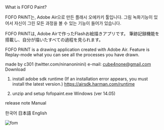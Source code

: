 
What is FOFO Paint?

FOFO PAINT는, Adobe Air으로 만든 플래시 오에카키 툴입니다.
그림 녹화기능이 있어서 자신이 그린 모든 과정을 볼 수 있는 기능이 들어가 있습니다.

FOFO PAINTは, Adobe Airで作ったFlashお絵描きアプリです。
筆跡記録機能を搭載し、自分が描いたすべての過程を見られます。

FOFO PAINT is a drawing application created with Adobe Air.
Feature is Replay-mode what you can see all the processes you have drawn.

made by c301 (twitter.com/ninanoninini)
e-mail: cube4none@gmail.com
Download

1. install adobe sdk runtime
(If an installation error appears, you must install the latest version.)
https://airsdk.harman.com/runtime

2. unzip and setup fofopaint.exe
Windows (ver 14.05)

release note
Manual

한국어 日本語 English 

![fom](https://user-images.githubusercontent.com/15816034/172035065-64e1309f-e24e-4b46-a846-ae204c7d2349.png)
